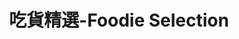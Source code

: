 ---
title: "吃貨精選-Foodie Selection"
description: "探索全台美食競賽，發現在地美味，品嚐競技精神"
keywords:
  - 美食競賽
  - 台灣美食
  - 美食精選
datePublished: "2025-06-30"
dateModified: "2025-07-01"
city: "花蓮縣"
district: "所有行政區"
award: "台北國際牛肉麵節"
year: "2024"
page: 1
count: 1

restaurants:
  - name: "六里屯"
    address: "970花蓮縣花蓮市中美路303巷2號"
    phone: "038227766"
    geo: "23.998933795432528, 121.6320680987923"
    google_map: "https://maps.app.goo.gl/BnDWbsmMxoAV2PTT7"
    footinder: "https://footinder.com.tw/%E8%8A%B1%E8%93%AE%E7%B8%A3%E8%8A%B1%E8%93%AE%E5%B8%82/10010/"
    official: "https://www.facebook.com/LltMeilun/"
    award:
    - name: "台北國際牛肉麵節"
      year: "2024"
---